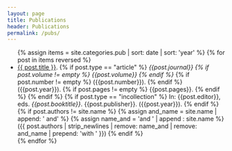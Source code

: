 ```yaml
---
layout: page
title: Publications
header: Publications
permalink: /pubs/
---
```


<ul>
{% assign items = site.categories.pub | sort: date | sort: 'year' %}
{% for post in items reversed %}
	<li><a href="{{ post.url | prepend: site.baseurl }}">{{ post.title }}</a>. 
		{% if post.type == "article" %}
			<i>
			{{post.journal}}
			{% if post.volume != empty %}
				{{post.volume}}
			{% endif %}
			</i>
			{% if post.number != empty %}
				({{post.number}}).
			{% endif %}
				({{post.year}}).
			{% if post.pages != empty %}
			 {{post.pages}}.
			{% endif %}
		{% endif %}
		{% if post.type == "incollection" %}
			In: {{post.editor}}, eds. <i>{{post.booktitle}}</i>. {{post.publisher}}. ({{post.year}}). 
		{% endif %}
		{% if post.authors != site.name %}
			{% assign and_name = site.name | append: ' and' %}
			{% assign name_and = 'and ' | append : site.name %}
			({{ post.authors | strip_newlines | remove: name_and | remove: and_name | prepend: 'with ' }})
		{% endif %}
	 </li>
{% endfor %}
</ul>
